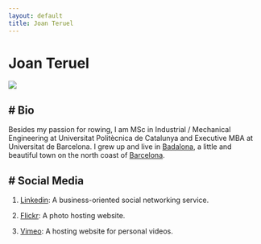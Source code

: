 ```yaml
---
layout: default
title: Joan Teruel
---
```

# Joan Teruel

![][1]

## # Bio

Besides my passion for rowing, I am MSc in Industrial / Mechanical Engineering at Universitat Politècnica de Catalunya and Executive MBA at Universitat de Barcelona. I grew up and live in [Badalona][2], a little and beautiful town on the north coast of [Barcelona][3].

## # Social Media

1. [Linkedin][9]: A business-oriented social networking service.
1. [Flickr][7]: A photo hosting website.
1. [Vimeo][10]: A hosting website for personal videos.



   [1]: /images/joanteruel_square.png
   [2]: http://en.wikipedia.org/wiki/Badalona
   [3]: http://en.wikipedia.org/wiki/Barcelona
   [4]: http://lerion.com
   [5]: http://jaumeteruel.com
   [7]: https://www.flickr.com/photos/lerion
   [9]: http://www.linkedin.com/in/joanteruel
   [10]: https://vimeo.com/lerion
